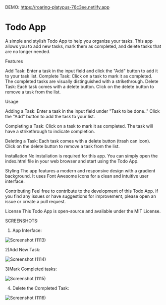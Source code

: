 DEMO: https://roaring-platypus-76c3ee.netlify.app

# **Todo App**

A simple and stylish Todo App to help you organize your tasks. This app allows you to add new tasks, mark them as completed, and delete tasks that are no longer needed.

Features

Add Task: Enter a task in the input field and click the "Add" button to add it to your task list.
Complete Task: Click on a task to mark it as completed. The completed tasks are visually distinguished with a strikethrough.
Delete Task: Each task comes with a delete button. Click on the delete button to remove a task from the list.

Usage

Adding a Task:
Enter a task in the input field under "Task to be done.."
Click the "Add" button to add the task to your list.

Completing a Task:
Click on a task to mark it as completed. The task will have a strikethrough to indicate completion.

Deleting a Task:
Each task comes with a delete button (trash can icon).
Click on the delete button to remove a task from the list.

Installation
No installation is required for this app. You can simply open the index.html file in your web browser and start using the Todo App.

Styling
The app features a modern and responsive design with a gradient background. It uses Font Awesome icons for a clean and intuitive user interface.

Contributing
Feel free to contribute to the development of this Todo App. If you find any issues or have suggestions for improvement, please open an issue or create a pull request.

License
This Todo App is open-source and available under the MIT License.

SCREENSHOTS:

1) App Interface:
   
![Screenshot (1113)](https://github.com/Mohan6040/TO-DO-APP/assets/98705120/7086c5d3-c4f9-4643-903e-a3fc1d71f983)

2)Add New Task:

![Screenshot (1114)](https://github.com/Mohan6040/TO-DO-APP/assets/98705120/e2d2ad43-4e74-488d-8de2-08f95fbb401a)

3)Mark Completed tasks:

![Screenshot (1115)](https://github.com/Mohan6040/TO-DO-APP/assets/98705120/9ad7e9fd-c075-4c3a-b774-b0144248c112)

4) Delete the Completed Task:

![Screenshot (1116)](https://github.com/Mohan6040/TO-DO-APP/assets/98705120/6199468e-ec7c-49c5-9b2c-95f5b0d2631c)


   


